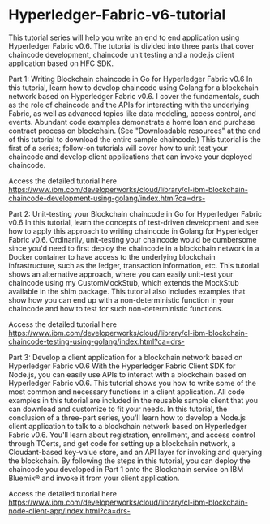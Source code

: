 # Hyperledger-Fabric-v6-tutorial

This tutorial series will help you write an end to end application using Hyperledger Fabric v0.6.
The tutorial is divided into three parts that cover chaincode development, chaincode unit testing and a node.js client application based on HFC SDK.

Part 1: Writing Blockchain chaincode in Go for Hyperledger Fabric v0.6
In this tutorial, learn how to develop chaincode using Golang for a blockchain network based on Hyperledger Fabric v0.6. I cover the fundamentals, such as the role of chaincode and the APIs for interacting with the underlying Fabric, as well as advanced topics like data modeling, access control, and events. Abundant code examples demonstrate a home loan and purchase contract process on blockchain. (See "Downloadable resources" at the end of this tutorial to download the entire sample chaincode.)
This tutorial is the first of a series; follow-on tutorials will cover how to unit test your chaincode and develop client applications that can invoke your deployed chaincode.

Access the detailed tutorial here
https://www.ibm.com/developerworks/cloud/library/cl-ibm-blockchain-chaincode-development-using-golang/index.html?ca=drs-


Part 2: Unit-testing your Blockchain chaincode in Go for Hyperledger Fabric v0.6
In this tutorial, learn the concepts of test-driven development and see how to apply this approach to writing chaincode in Golang for Hyperledger Fabric v0.6.
Ordinarily, unit-testing your chaincode would be cumbersome since you'd need to first deploy the chaincode in a blockchain network in a Docker container to have access to the underlying blockchain infrastructure, such as the ledger, transaction information, etc. This tutorial shows an alternative approach, where you can easily unit-test your chaincode using my CustomMockStub, which extends the MockStub available in the shim package.
This tutorial also includes examples that show how you can end up with a non-deterministic function in your chaincode and how to test for such non-deterministic functions.

Access the detailed tutorial here
https://www.ibm.com/developerworks/cloud/library/cl-ibm-blockchain-chaincode-testing-using-golang/index.html?ca=drs-

Part 3: Develop a client application for a blockchain network based on Hyperledger Fabric v0.6
With the Hyperledger Fabric Client SDK for Node.js, you can easily use APIs to interact with a blockchain based on Hyperledger Fabric v0.6. This tutorial shows you how to write some of the most common and necessary functions in a client application. All code examples in this tutorial are included in the reusable sample client that you can download and customize to fit your needs.
In this tutorial, the conclusion of a three-part series, you'll learn how to develop a Node.js client application to talk to a blockchain network based on Hyperledger Fabric v0.6. You'll learn about registration, enrollment, and access control through TCerts, and get code for setting up a blockchain network, a Cloudant-based key-value store, and an API layer for invoking and querying the blockchain. By following the steps in this tutorial, you can deploy the chaincode you developed in Part 1 onto the Blockchain service on IBM Bluemix® and invoke it from your client application.

Access the detailed tutorial here
https://www.ibm.com/developerworks/cloud/library/cl-ibm-blockchain-node-client-app/index.html?ca=drs-
